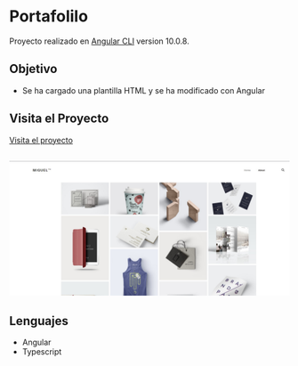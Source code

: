 # Portafolilo

Proyecto realizado en  [Angular CLI](https://github.com/angular/angular-cli) version 10.0.8.

## Objetivo

+ Se ha cargado una plantilla HTML y se ha modificado con Angular

## Visita el Proyecto

[Visita el proyecto]( https://miguelpl32.github.io/Portafolio-Angular/)

## 

![](src/assets/portafolios.jpg)

## Lenguajes
+ Angular
+ Typescript


